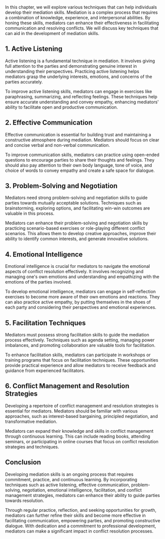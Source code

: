 
In this chapter, we will explore various techniques that can help individuals develop their mediation skills. Mediation is a complex process that requires a combination of knowledge, experience, and interpersonal abilities. By honing these skills, mediators can enhance their effectiveness in facilitating communication and resolving conflicts. We will discuss key techniques that can aid in the development of mediation skills.

1\. Active Listening
-------------------

Active listening is a fundamental technique in mediation. It involves giving full attention to the parties and demonstrating genuine interest in understanding their perspectives. Practicing active listening helps mediators grasp the underlying interests, emotions, and concerns of the parties accurately.

To improve active listening skills, mediators can engage in exercises like paraphrasing, summarizing, and reflecting feelings. These techniques help ensure accurate understanding and convey empathy, enhancing mediators' ability to facilitate open and productive communication.

2\. Effective Communication
--------------------------

Effective communication is essential for building trust and maintaining a constructive atmosphere during mediation. Mediators should focus on clear and concise verbal and non-verbal communication.

To improve communication skills, mediators can practice using open-ended questions to encourage parties to share their thoughts and feelings. They should also pay attention to their own body language, tone of voice, and choice of words to convey empathy and create a safe space for dialogue.

3\. Problem-Solving and Negotiation
----------------------------------

Mediators need strong problem-solving and negotiation skills to guide parties towards mutually acceptable solutions. Techniques such as brainstorming, exploring options, and facilitating win-win outcomes are valuable in this process.

Mediators can enhance their problem-solving and negotiation skills by practicing scenario-based exercises or role-playing different conflict scenarios. This allows them to develop creative approaches, improve their ability to identify common interests, and generate innovative solutions.

4\. Emotional Intelligence
-------------------------

Emotional intelligence is crucial for mediators to navigate the emotional aspects of conflict resolution effectively. It involves recognizing and managing one's own emotions and understanding and empathizing with the emotions of the parties involved.

To develop emotional intelligence, mediators can engage in self-reflection exercises to become more aware of their own emotions and reactions. They can also practice active empathy, by putting themselves in the shoes of each party and considering their perspectives and emotional experiences.

5\. Facilitation Techniques
--------------------------

Mediators must possess strong facilitation skills to guide the mediation process effectively. Techniques such as agenda setting, managing power imbalances, and promoting collaboration are valuable tools for facilitation.

To enhance facilitation skills, mediators can participate in workshops or training programs that focus on facilitation techniques. These opportunities provide practical experience and allow mediators to receive feedback and guidance from experienced facilitators.

6\. Conflict Management and Resolution Strategies
------------------------------------------------

Developing a repertoire of conflict management and resolution strategies is essential for mediators. Mediators should be familiar with various approaches, such as interest-based bargaining, principled negotiation, and transformative mediation.

Mediators can expand their knowledge and skills in conflict management through continuous learning. This can include reading books, attending seminars, or participating in online courses that focus on conflict resolution strategies and techniques.

Conclusion
----------

Developing mediation skills is an ongoing process that requires commitment, practice, and continuous learning. By incorporating techniques such as active listening, effective communication, problem-solving, negotiation, emotional intelligence, facilitation, and conflict management strategies, mediators can enhance their ability to guide parties towards resolution.

Through regular practice, reflection, and seeking opportunities for growth, mediators can further refine their skills and become more effective in facilitating communication, empowering parties, and promoting constructive dialogue. With dedication and a commitment to professional development, mediators can make a significant impact in conflict resolution processes.
